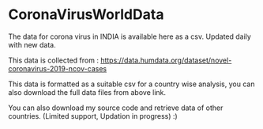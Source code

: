 # CoronaVirusWorldData
The data for corona virus in INDIA is available here as a csv. Updated daily with new data.

This data is collected from : https://data.humdata.org/dataset/novel-coronavirus-2019-ncov-cases

This data is formatted as a suitable csv for a country wise analysis, you can also download the full data files from above link.

You can also download my source code and retrieve data of other countries. (Limited support, Updation in progress) :)
